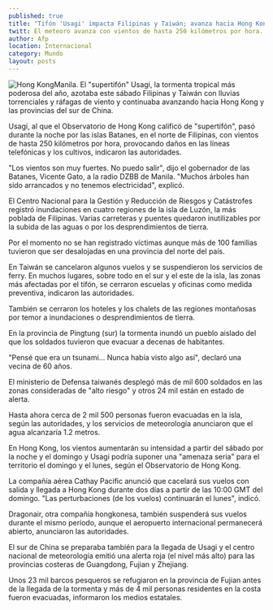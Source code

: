 ```yaml
---
published: true
title: "Tifón 'Usagi' impacta Filipinas y Taiwán; avanza hacia Hong Kong"
twitt: El meteoro avanza con vientos de hasta 250 kilómetros por hora. Hasta el momento autoridades no reportan víctimas
author: Afp
location: Internacional
category: Mundo
layout: posts
---
```


![Hong Kong](http://i.imgur.com/foF0hmtm.jpg)Manila. El "supertifón" Usagi, la tormenta tropical más poderosa del año, azotaba este sábado Filipinas y Taiwán con lluvias torrenciales y ráfagas de viento y continuaba avanzando hacia Hong Kong y las provincias del sur de China.

Usagi, al que el Observatorio de Hong Kong calificó de "supertifón", pasó durante la noche por las islas Batanes, en el norte de Filipinas, con vientos de hasta 250 kilómetros por hora, provocando daños en las líneas telefónicas y los cultivos, indicaron las autoridades.

"Los vientos son muy fuertes. No puedo salir", dijo el gobernador de las Batanes, Vicente Gato, a la radio DZBB de Manila. "Muchos árboles han sido arrancados y no tenemos electricidad", explicó.

El Centro Nacional para la Gestión y Reducción de Riesgos y Catástrofes registró inundaciones en cuatro regiones de la isla de Luzón, la más poblada de Filipinas. Varias carreteras y puentes quedaron inutilizables por la subida de las aguas o por los desprendimientos de tierra.

Por el momento no se han registrado víctimas aunque más de 100 familias tuvieron que ser desalojadas en una provincia del norte del país.

En Taiwán se cancelaron algunos vuelos y se suspendieron los servicios de ferry. En muchos lugares, sobre todo en el sur y el este de la isla, las zonas más afectadas por el tifón, se cerraron escuelas y oficinas como medida preventiva, indicaron las autoridades.

También se cerraron los hoteles y los chalets de las regiones montañosas por temor a inundaciones o desprendimientos de tierra.

En la provincia de Pingtung (sur) la tormenta inundó un pueblo aislado del que los soldados tuvieron que evacuar a decenas de habitantes.

"Pensé que era un tsunami... Nunca había visto algo así", declaró una vecina de 60 años.

El ministerio de Defensa taiwanés desplegó más de mil 600 soldados en las zonas consideradas de "alto riesgo" y otros 24 mil están en estado de alerta.

Hasta ahora cerca de 2 mil 500 personas fueron evacuadas en la isla, según las autoridades, y los servicios de meteorología anunciaron que el agua alcanzaría 1.2 metros.

En Hong Kong, los vientos aumentarán su intensidad a partir del sábado por la noche y el domingo y Usagi podría suponer una "amenaza seria" para el territorio el domingo y el lunes, según el Observatorio de Hong Kong.

La compañía aérea Cathay Pacific anunció que cacelará sus vuelos con salida y llegada a Hong Kong durante dos días a partir de las 10:00 GMT del domingo. "Las perturbaciones (de los vuelos) continuarán el lunes", indicó.

Dragonair, otra compañía hongkonesa, también suspenderá sus vuelos durante el mismo período, aunque el aeropuerto internacional permanecerá abierto, anunciaron las autoridades.

El sur de China se preparaba también para la llegada de Usagi y el centro nacional de meteorología emitió una alerta roja (el nivel más alto) para las provincias costeras de Guangdong, Fujian y Zhejiang.

Unos 23 mil barcos pesqueros se refugiaron en la provincia de Fujian antes de la llegada de la tormenta y más de 4 mil personas residentes en la costa fueron evacuadas, informaron los medios estatales.
